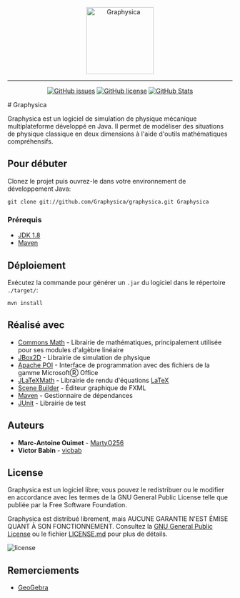 <center>
	<p>
		<img height='150' alt='Graphysica' src='https://rawgit.com/Graphysica/graphysica/graphysica.svg' />
	</p>
  <hr />
	<p>
		<a alt='Problèmes du projet' href='https://github.com/Graphysica/graphysica/issues'><img alt='GitHub issues' src='https://img.shields.io/github/issues/Graphysica/graphysica.svg' /></a>
		<a alt='License GPL-3.0' href='https://github.com/Graphysica/graphysica/blob/master/LICENSE'><img alt='GitHub license' src='https://img.shields.io/github/license/Graphysica/graphysica.svg' /></a>
		<a alt='Statistiques du projet' href='http://githubstats.com/Graphysica/graphysica'><img alt='GitHub Stats' src='https://img.shields.io/badge/github-stats-ff5500.svg' /></a>
	</p>
</center>
# Graphysica

Graphysica est un logiciel de simulation de physique mécanique multiplateforme développé en Java. Il permet de modéliser des situations de physique classique en deux dimensions à l'aide d'outils mathématiques compréhensifs.

## Pour débuter

Clonez le projet puis ouvrez-le dans votre environnement de développement Java:

`git clone git://github.com/Graphysica/graphysica.git Graphysica`

### Prérequis

* [JDK 1.8](http://www.oracle.com/technetwork/java/javase/downloads/jdk8-downloads-2133151.html)
* [Maven](https://maven.apache.org/)

## Déploiement

Exécutez la commande pour générer un `.jar` du logiciel dans le répertoire `./target/`:

`mvn install`

## Réalisé avec

* [Commons Math](http://commons.apache.org/proper/commons-math/) - Librairie de mathématiques, principalement utilisée pour ses modules d'algèbre linéaire
* [JBox2D](http://www.jbox2d.org/) - Librairie de simulation de physique
* [Apache POI](https://poi.apache.org/) - Interface de programmation avec des fichiers de la gamme MicrosoftⓇ Office
* [JLaTeXMath](https://github.com/opencollab/jlatexmath) - Librairie de rendu d'équations [LaTeX](https://www.latex-project.org/)
* [Scene Builder](http://gluonhq.com/products/scene-builder/) - Éditeur graphique de FXML
* [Maven](https://maven.apache.org/) - Gestionnaire de dépendances
* [JUnit](https://junit.org) - Librairie de test

## Auteurs

* **Marc-Antoine Ouimet** - [MartyO256](https://github.com/MartyO256)
* **Victor Babin** - [vicbab](https://github.com/vicbab)

## License

Graphysica est un logiciel libre; vous pouvez le redistribuer ou le modifier en accordance avec les termes de la 
GNU General Public License telle que publiée par la Free Software Foundation.

Graphysica est distribué librement, mais AUCUNE GARANTIE N'EST ÉMISE QUANT À SON FONCTIONNEMENT.
Consultez la [GNU General Public License](https://www.gnu.org/licenses/gpl-3.0.en.html) ou le fichier [LICENSE.md](https://github.com/Graphysica/graphysica/blob/master/LICENSE) pour plus de détails.

![license](https://www.gnu.org/graphics/gplv3-127x51.png)

## Remerciements

* [GeoGebra](https://www.geogebra.org)
